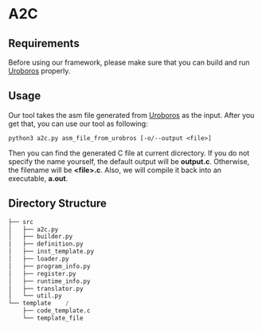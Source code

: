 # A2C

## Requirements

Before using our framework, please make sure that you can build and run [Uroboros](../uroboros) properly.

## Usage

Our tool takes the asm file generated from [Uroboros](../uroboros) as the input. After you get that, you can use our tool as following:

    python3 a2c.py asm_file_from_urobros [-o/--output <file>]

Then you can find the generated C file at current dicrectory. If you do not specify the name yourself, the default output will be **output.c**. Otherwise, the filename will be **\<file\>.c**. Also, we will compile it back into an executable, **a.out**.

## Directory Structure

``` python
├── src	
│   ├── a2c.py	
│   ├── builder.py
│   ├── definition.py
│   ├── inst_template.py
│   ├── loader.py
│   ├── program_info.py
│   ├── register.py
│   ├── runtime_info.py
│   ├── translator.py
│   └── util.py
└── template	/
    ├── code_template.c
    └── template_file
```

